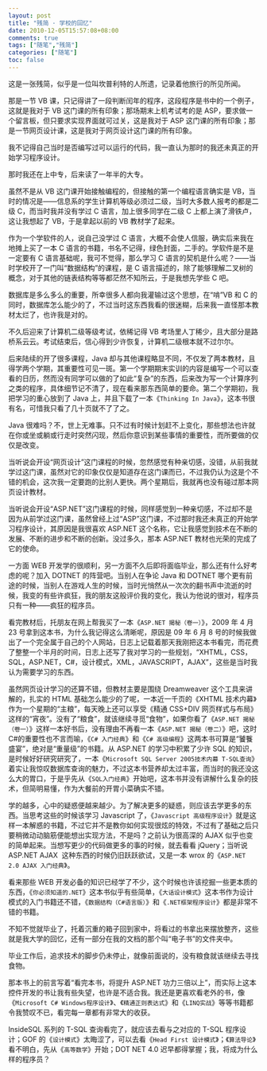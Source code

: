 ```yaml
---
layout: post
title: "残简 · 学校的回忆"
date: 2010-12-05T15:57:08+08:00
comments: true
tags: ["随笔","残简"]
categories: ["随笔"]
toc: false
---
```


这是一张残简，似乎是一位叫坎普利特的人所遗，记录着他旅行的所见所闻。

那是一节 VB 课，只记得讲了一段判断闰年的程序，这段程序是书中的一个例子，这就是我对于 VB 这门课的所有印象；那场期末上机考试考的是 ASP，要求做一个留言板，但只要求实现界面就可过关，这是我对于 ASP 这门课的所有印象；那是一节网页设计课，这是我对于网页设计这门课的所有印象。

我不记得自己当时是否编写过可以运行的代码，我一直认为那时的我还未真正的开始学习程序设计。

那时我还在上中专，后来读了一年半的大专。

虽然不是从 VB 这门课开始接触编程的，但接触的第一个编程语言确实是 VB，当时的情况是——信息系的学生计算机等级必须过二级，当时大多数人报考的都是二级 C，而当时我并没有学过 C 语言，加上很多同学在二级 C 上都上演了滑铁卢，这让我想起了 VB，于是拿起以前的 VB 教材学了起来。

作为一个学软件的人，说自己没学过 C 语言，大概不会使人信服，确实后来我在地摊上买了一本 C 语言的书籍，书名不记得，绿色封面，二手的。学软件是不是一定要有 C 语言基础呢，我可不觉得，那么学习 C 语言的契机是什么呢？——当时学校开了一门叫“数据结构”的课程，是 C 语言描述的，除了能够理解二叉树的概念，对于其他的链表结构等等都茫然不知所云，于是我想先学些 C 吧。

数据库是多么多么的重要，所幸很多人都向我灌输过这个思想，在“啃”VB 和 C 的同时，数据库怎么能少的了，不过当时这东西我看的很迷糊，后来我一直怪那本教材太烂了，也许我是对的。

不久后迎来了计算机二级等级考试，依稀记得 VB 考场里人丁稀少，且大部分是路桥系云云。考试结束后，信心得到少许恢复，计算机二级根本就不过尔尔。

后来陆续的开了很多课程，Java 却与其他课程略显不同，不仅发了两本教材，且得学两个学期，其重要性可见一斑。第一个学期期末实训的内容是编写一个可以查看的日历，然而没有同学可以做的了如此“复杂”的东西，后来改为写一个计算序列之类的程序，具体细节记不清了，现在看来那东西简单的要命。第二个学期初，我把学习的重心放到了 Java 上，并且下载了一本《`Thinking In Java`》，这本书很有名，可惜我只看了几十页就不了了之。

Java 很难吗？不，世上无难事。只不过有时候计划赶不上变化，那些想法也许就在你或坐或躺或行走时突然闪现，然后你意识到某些事情的重要性，而所要做的仅仅是改变。

当听说会开设“网页设计”这门课程的时候，忽然感觉有种亲切感，没错，从前我就学过这门课，虽然对它的印象仅仅是知道存在这门课而已，不过我仍认为这是个不错的机会，这次我一定要跑的比别人更快。两个星期后，我就再也没有碰过那本网页设计教材。

当听说会开设“ASP.NET”这门课程的时候，同样感觉到一种亲切感，不过却不是因为从前学过这门课，虽然曾经上过“ASP”这门课，不过那时我还未真正的开始学习程序设计，其原因是我很喜欢 ASP.NET 这个名称，它让我感觉到技术在不断的发展、不断的进步和不断的创新。没过多久，那本 ASP.NET 教材也光荣的完成了它的使命。

一方面 WEB 开发学的很顺利，另一方面不久后即将面临毕业，那么还有什么好考虑的呢？加入 DOTNET 的阵营吧。当别人在争论 Java 和 DOTNET 哪个更有前途的时候，当别人在游戏人生的时候，当时光悄然从一次次的翻书声中流逝的时候，我变的有些许疯狂，我的朋友这般评价我的变化，我认为他说的很对，程序员只有一种——疯狂的程序员。

看完教材后，托朋友在网上帮我买了一本《`ASP.NET 揭秘（卷一）`》，2009 年 4 月 23 号拿到这本书，为什么我记得这么清晰呢，原因是 09 年 6 月 8 号的时候我做出了一个完全属于自己的个人网站，日志上记载着那天我刚把这本书看完，而花费了整整一个半月的时间，日志上还写了我对学习的一些规划，“XHTML，CSS，SQL，ASP.NET，C#，设计模式，XML，JAVASCRIPT，AJAX”，这些是当时我认为需要学习的东西。

虽然网页设计学习的还算不错，但教材主要是围绕 Dreamweaver 这个工具来讲解的，扎实的 HTML 基础怎么能少的了呢，一本近一千页的《XHTML 技术内幕》作为一个星期的“主粮”，每天晚上还可以享受《精通 CSS+DIV 网页样式与布局》这样的“宵夜”。没有了“粮食”，就该继续寻觅“食物”，如果你看了《`ASP.NET 揭秘（卷一）`》这样一本好书后，没有理由不再看一本《`ASP.NET 揭秘（卷二）`》吧，这时 C#的重要性也不言而喻，《`C# 入门经典`》和《`C# 高级编程`》这两本书可算是“饕餮盛宴”，绝对是“重量级”的书籍。从 ASP.NET 的学习中积累了少许 SQL 的知识，是时候好好研究研究了，一本《`Microsoft SQL Server 2005技术内幕 T-SQL查询`》着实让我惊叹数据库查询的魅力，不过这本书营养却太过丰富，而当时的我还没这么大的胃口，于是乎先从《`SQL入门经典`》开始吧，这本书并没有讲解什么复杂的技术，但简明易懂，作为大餐前的开胃小菜确实不错。

学的越多，心中的疑惑便越来越少。为了解决更多的疑惑，则应该去学更多的东西。当思考这些的时候该学习 Javascript 了，《`Javascript 高级程序设计`》就是这样一本解惑的书籍，不过它并不是教你如何实现很炫的特效，不过有了基础之后只要稍微动动脑筋便能想出实现方法，不是吗？之前认为很高深的 AJAX 似乎也变的简单起来。当想写更少的代码做更多的事的时候，就去看看 jQuery；当听说 ASP.NET AJAX  这种东西的时候仍旧跃跃欲试，又是一本 wrox 的《`ASP.NET 2.0 AJAX 入门经典`》。

看来那些 WEB 开发必备的知识已经学了不少，这个时候也许该挖掘一些更本质的东西，《`你必须知道的.NET`》这本书似乎有些简单，《`大话设计模式`》这本书作为设计模式的入门书籍还不错，《`数据结构（C#语言版）`》和《`.NET框架程序设计`》都是非常不错的书籍。

不知不觉就毕业了，托着沉重的箱子回到家中，将看过的书拿出来摆放整齐，这些就是我大学的回忆，还有一部分在我的文档的那个叫“电子书”的文件夹中。

毕业工作后，追求技术的脚步仍未停止，就像前面说的，没有粮食就该继续去寻找食物。

那本书上的前言写着“看完本书，将提升 ASP.NET 功力三倍以上”，而实际上这本控件开发的书让我有些失望，也许是不适合我。我还是更喜欢看老外的书，像《`Microsoft C# Windows程序设计`》、《`精通正则表达式`》和《`LINQ实战`》等等书籍都令我赞叹不已，看完每一章都有非常大的收获。

InsideSQL 系列的 T-SQL 查询看完了，就应该去看与之对应的 T-SQL 程序设计；GOF 的《`设计模式`》太晦涩了，可以去看《`Head First 设计模式`》；《`算法导论`》看不明白，先从《`高等数学`》开始；DOT NET 4.0 迟早都得掌握；我，将成为什么样的程序员？
